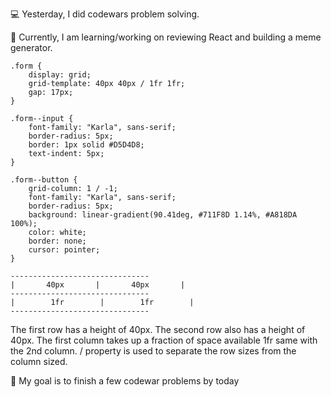 💻 Yesterday, I did codewars problem solving.

📖 Currently, I am learning/working on reviewing React and building a meme generator.

```
.form {
    display: grid;
    grid-template: 40px 40px / 1fr 1fr;
    gap: 17px;
}

.form--input {
    font-family: "Karla", sans-serif;
    border-radius: 5px;
    border: 1px solid #D5D4D8;
    text-indent: 5px;
}

.form--button {
    grid-column: 1 / -1;
    font-family: "Karla", sans-serif;
    border-radius: 5px;
    background: linear-gradient(90.41deg, #711F8D 1.14%, #A818DA 100%);
    color: white;
    border: none;
    cursor: pointer;
}

-------------------------------
|       40px       |       40px       |
-------------------------------
|        1fr        |        1fr        |
-------------------------------

```
The first row has a height of 40px.
The second row also has a height of 40px.
The first column takes up a fraction of space available 1fr same with the 2nd column.
/ property is used to separate the row sizes from the column sized.

🎯 My goal is to finish a few codewar problems by today
